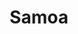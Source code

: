 ---
layout: content
data: ws
title: Samoa
isHome: true
link: https://figure.nz/search/?query=pacific%20samoa&ref=pfnz
---